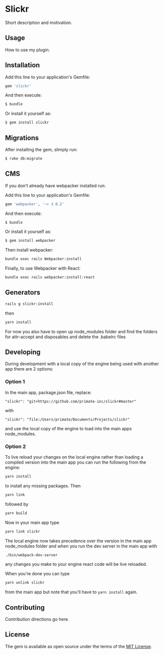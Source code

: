 # Slickr
Short description and motivation.

## Usage
How to use my plugin.

## Installation
Add this line to your application's Gemfile:

```ruby
gem 'slickr'
```

And then execute:
```bash
$ bundle
```

Or install it yourself as:
```bash
$ gem install slickr
```

## Migrations

After installing the gem, slimply run:

```bash
$ rake db:migrate
```

## CMS

If you don't already have webpacker installed run:

Add this line to your application's Gemfile:

```ruby
gem 'webpacker', '~> 3.0.2'
```

And then execute:
```bash
$ bundle
```

Or install it yourself as:
```bash
$ gem install webpacker
```

Then install webpacker:
```bash
bundle exec rails Webpacker:install
```

Finally, to use Webpacker with React:
```bash
bundle exec rails webpacker:install:react
```

## Generators

```bash
rails g slickr:install
```

then

```bash
yarn install
```

For now you also have to open up node_modules folder and find the folders for
attr-accept and disposables and delete the .babelrc files

## Developing

During development with a local copy of the engine being used with another app
there are 2 options:

### Option 1

In the main app, package.json file, replace:

```
"slickr": "git+https://github.com/primate-inc/slickr#master"
```

with

```
"slickr": "file:/Users/primate/Documents/Projects/slickr"
```

and use the local copy of the engine to load into the main apps node_modules.

### Option 2

To live reload your changes on the local engine rather than loading a compiled
version into the main app you can run the following from the engine:

```bash
yarn install
```

to install any missing packages. Then

```bash
yarn link
```

followed by

```bash
yarn build
```

Now in your main app type

```bash
yarn link slickr
```

The local engine now takes precedence over the version in the main app node_modules
folder and when you run the dev server in the main app with

```bash
./bin/webpack-dev-server
```

any changes you make to your engine react code will be live reloaded.

When you're done you can type

```bash
yarn unlink slickr
```

from the main app but note that you'll have to ``` yarn install ``` again.

## Contributing
Contribution directions go here.

## License
The gem is available as open source under the terms of the [MIT License](http://opensource.org/licenses/MIT).
